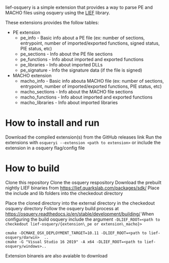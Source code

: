 lief-osquery is a simple extension that provides a way to parse PE and MACHO files using osquery using the [LIEF](https://lief.quarkslab.com/) library.

These extensions provides the follow tables:
* PE extension
  * pe_info - Basic info about a PE file (ex: number of sections, entrypoint, number of imported/exported functions, signed status, PIE status, etc)
  * pe_sections - Info about the PE file sections
  * pe_functions - Info about imported and exported functions
  * pe_libraries - Info about imported DLLs
  * pe_signature - Info the signature data (if the file is signed)
* MACHO extension
  * macho_info - Basic info abouta MACHO file (ex: number of sections, entrypoint, number of imported/exported functions, PIE status, etc)
  * macho_sections - Info about the MACHO file sections
  * macho_functions - Info about imported and exported functions
  * macho_libraries - Info about imported libraries
  
# How to install and run
Download the compiled extension(s) from the GitHub releases link
Run the extensions with `osqueryi --extension <path to extension>` or include the extension in a osquery flag/config file

# How to build
Clone this repository
Clone the osquery respository
Download the prebuilt nightly LIEF binaries from https://lief.quarkslab.com/packages/sdk/
Place the include and lib folders into the checkedout directory

Place the cloned directory into the external directory in the checkedout osquery directory
Follow the osquery build process at https://osquery.readthedocs.io/en/stable/development/building/
When configuring the build osquery include the argument `-DLIEF_ROOT=<path to checkedout lief-osquery/{extension\_pe or extension\_macho}>`  
```
cmake -DCMAKE_OSX_DEPLOYMENT_TARGET=10.11 -DLIEF_ROOT=<path to lief-osquery/darwin>  ..
cmake -G "Visual Studio 16 2019" -A x64 -DLIEF_ROOT=<path to lief-osquery/windows>..

```
Extension binareis are also avaiable to download
